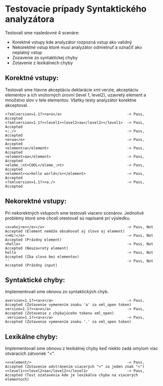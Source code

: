 # Testovacie prípady Syntaktického analyzátora

Testovali sme nasledovné 4 scenáre:

- Korektné vstupy kde analyzátor rozpozná vstup ako validný
- Nekorektné vstup ktoré musí analyzátor odmietnuť a označiť ako neplatný vstup
- Zozavenie zo syntaktickej chyby
- Zotavenie z lexikálnech chyby

## Korektné vstupy:

Testovali sme hlavne akceptáciu deklarácie xml verzie, akceptáciu elementov a ich vnútorných úrovní (level 1, level2), uzavretý element a množstvo slov v tele elementov. Všetky testy analyzátor korektne akceptoval.

```
<?xmlversion=1.1?><a>x</a>                              -> Pass, Accepted
<?xmlversion=1.1?><level1><level2>aa</level2></level1>  -> Pass, Accepted
<:./>                                                   -> Pass, Accepted
<e>aa</e>                                               -> Pass, Accepted
<element>a</element>                                    -> Pass, Accepted
<element>aa</element>                                   -> Pass, Accepted
<eleme_:nt>COOL</eleme_:nt>                             -> Pass, Accepted
<element><x>hello world</x></element>                   -> Pass, Accepted
<?xmlversion=1.1?><a./>                                 -> Pass, Accepted
```
## Nekorektné vstupy:

Pri nekorektných vstupoch sme testovali viacero scenárov. Jednolivé problémy ktoré sme chceli otestovať sú napísané pri výsledku.

```
<x>ahoj<e></e></x>                                      -> Pass, Not Accepted (Element nemôže obsahovať aj slovo aj element)
<>Hi!</e>                                               -> Pass, Not Accepted (Prázdny element)
<hello>                                                 -> Pass, Not Accepted (Neuzavretý element)
hello                                                   -> Pass, Not Accepted (Iba slovo bez elementov)
''                                                      -> Pass, Not Accepted (Prázdny input)
```

## Syntaktické chyby:

Implementovali sme obnovu zo syntaktických chýb.

```
aversion=1.1?><a>x</a>                                  -> Pass, Accepted (Zotavenie vymenením znaku 'a' za xml_open token)
version=1.1?><a>x</a>                                   -> Pass, Accepted (Zotavenie z chýbajúceho tokenu xml_open)
.version=1.1?><a>x</a>                                  -> Pass, Accepted (Zotavenie vymenením znaku '.' za xml_open token)   
```

## Lexikálne chyby:

Implementovali sme obnovu z lexikálnej chyby keď niekto zadá omylom viac otváracích zátvoriek "<".

```
<<<element/>                                            -> Pass, Accepted (Zotavenie odstránením viacerých "<" za jeden znak "<")
<<level1><<level2>aa</level2></level1>                  -> Pass, Accepted (Test ozatavenia kde je lexikálna chyba na viacerých elementoch)
```